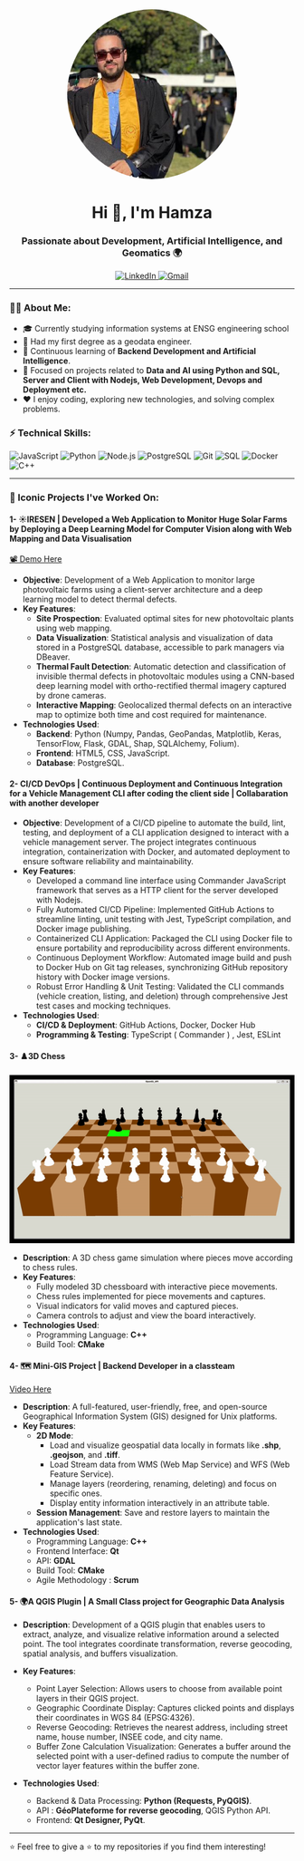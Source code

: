 <div align="center" style="text-align: center;">
  <img src="https://github.com/hamza-rachidi/hamza-rachidi/blob/main/images/github.jpg" 
       alt="My photo" 
       width="300" 
       style="border-radius:50%; margin: auto;">
</div>
<h1 align="center">Hi 👋, I'm Hamza</h1>


<h3 align="center">Passionate about Development, Artificial Intelligence, and Geomatics 🌍</h3>

<p align="center">
  <a href="https://www.linkedin.com/in/hamza-rachidi-igt" target="_blank">
    <img src="https://img.shields.io/badge/LinkedIn-0077B5?logo=linkedin&logoColor=white" alt="LinkedIn">
  </a>
  <a href="rachidihamza83@gmail.com" target="_blank">
    <img src="https://img.shields.io/badge/Gmail-D14836?logo=gmail&logoColor=white" alt="Gmail">
  </a>
</p>

---

### 🧑‍💻 About Me:
- 🎓 Currently studying information systems at ENSG engineering school
- 💼 Had my first degree as a geodata engineer.
- 🌱 Continuous learning of **Backend Development and Artificial Intelligence**.
- 🔭 Focused on projects related to **Data and AI using Python and SQL, Server and Client with Nodejs, Web Development, Devops and Deployment etc.**
- ❤️ I enjoy coding, exploring new technologies, and solving complex problems.

### ⚡ Technical Skills:
<p>
  <img src="https://img.shields.io/badge/JavaScript-F7DF1E?logo=javascript&logoColor=black" alt="JavaScript">
  <img src="https://img.shields.io/badge/Python-3776AB?logo=python&logoColor=white" alt="Python">
  <img src="https://img.shields.io/badge/Node.js-339933?logo=nodedotjs&logoColor=white" alt="Node.js">
  <img src="https://img.shields.io/badge/PostgreSQL-336791?logo=postgresql&logoColor=white" alt="PostgreSQL">
  <img src="https://img.shields.io/badge/Git-F05032?logo=git&logoColor=white" alt="Git">
  <img src="https://img.shields.io/badge/SQL-4479A1?logo=sqlite&logoColor=white" alt="SQL">
  <img src="https://img.shields.io/badge/Docker-2496ED?logo=docker&logoColor=white" alt="Docker">
  <img src="https://img.shields.io/badge/C%2B%2B-00599C?logo=c%2B%2B&logoColor=white" alt="C++">

</p>

---

### 🚀 Iconic Projects I've Worked On:

#### 1- **☀️IRESEN | Developed a Web Application to Monitor Huge Solar Farms by Deploying a Deep Learning Model for Computer Vision along with Web Mapping and Data Visualisation**
[📽 Demo Here](https://www.linkedin.com/posts/hamza-rachidi-igt_data-energy-datavisualization-activity-7015311398507266048-M7gP?utm_source=share&utm_medium=member_desktop)
- **Objective**: Development of a Web Application to monitor large photovoltaic farms using a client-server architecture and a deep learning model to detect thermal defects.
- **Key Features**:
  - **Site Prospection**: Evaluated optimal sites for new photovoltaic plants using web mapping.
  - **Data Visualization**: Statistical analysis and visualization of data stored in a PostgreSQL database, accessible to park managers via DBeaver.
  - **Thermal Fault Detection**: Automatic detection and classification of invisible thermal defects in photovoltaic modules using a CNN-based deep learning model with ortho-rectified thermal imagery captured by drone cameras.
  - **Interactive Mapping**: Geolocalized thermal defects on an interactive map to optimize both time and cost required for maintenance.
- **Technologies Used**:
  - **Backend**: Python (Numpy, Pandas, GeoPandas, Matplotlib, Keras, TensorFlow, Flask, GDAL, Shap, SQLAlchemy, Folium).
  - **Frontend**: HTML5, CSS, JavaScript.
  - **Database**: PostgreSQL.
 
#### 2- **CI/CD DevOps | Continuous Deployment and Continuous Integration for a Vehicle Management CLI after coding the client side | Collabaration with another developer**
- **Objective**: Development of a CI/CD pipeline to automate the build, lint, testing, and deployment of a CLI application designed to interact with a vehicle management server. The project integrates continuous integration, containerization with Docker, and automated deployment to ensure software reliability and maintainability.
- **Key Features**:
  - Developed a command line interface using Commander JavaScript framework that serves as a HTTP client for the server developed with Nodejs.   
  - Fully Automated CI/CD Pipeline: Implemented GitHub Actions to streamline linting, unit testing with Jest, TypeScript compilation, and Docker image publishing.
  - Containerized CLI Application: Packaged the CLI using Docker file to ensure portability and reproducibility across different environments.
  - Continuous Deployment Workflow: Automated image build and push to Docker Hub on Git tag releases, synchronizing GitHub repository history with Docker image versions.
  - Robust Error Handling & Unit Testing: Validated the CLI commands (vehicle creation, listing, and deletion) through comprehensive Jest test cases and mocking techniques.
- **Technologies Used**:
  - **CI/CD & Deployment**: GitHub Actions, Docker, Docker Hub
  - **Programming & Testing**: TypeScript ( Commander ) , Jest, ESLint

#### 3- **♟️3D Chess**
![Demo](images/animation.gif)
- **Description**: A 3D chess game simulation where pieces move according to chess rules.
- **Key Features**:
  - Fully modeled 3D chessboard with interactive piece movements.
  - Chess rules implemented for piece movements and captures.
  - Visual indicators for valid moves and captured pieces.
  - Camera controls to adjust and view the board interactively.
- **Technologies Used**:
  - Programming Language: **C++**
  - Build Tool: **CMake**

#### 4- **🗺️ Mini-GIS Project | Backend Developer in a classteam**  
[Video Here](https://www.youtube.com/watch?v=YYriKDjRbh0)
- **Description**: A full-featured, user-friendly, free, and open-source Geographical Information System (GIS) designed for Unix platforms.  
- **Key Features**:  
  - **2D Mode**:  
    - Load and visualize geospatial data locally in formats like **.shp**, **.geojson**, and **.tiff**.  
    - Load Stream data from WMS (Web Map Service) and WFS (Web Feature Service).  
    - Manage layers (reordering, renaming, deleting) and focus on specific ones.  
    - Display entity information interactively in an attribute table.  
  - **Session Management**: Save and restore layers to maintain the application's last state.  
- **Technologies  Used**:  
  - Programming Language: **C++**
  - Frontend Interface: **Qt**
  - API: **GDAL**
  - Build Tool: **CMake**
  - Agile Methodology : **Scrum**

#### 5- **🌍A QGIS Plugin | A Small Class project for Geographic Data Analysis**  
- **Description**: Development of a QGIS plugin that enables users to extract, analyze, and visualize relative information around a selected point. The tool integrates coordinate transformation, reverse geocoding, spatial analysis, and buffers visualization.  

- **Key Features**:   
  - Point Layer Selection: Allows users to choose from available point layers in their QGIS project.  
  - Geographic Coordinate Display: Captures clicked points and displays their coordinates in WGS 84 (EPSG:4326).  
  - Reverse Geocoding: Retrieves the nearest address, including street name, house number, INSEE code, and city name.  
  - Buffer Zone Calculation Visualization: Generates a buffer around the selected point with a user-defined radius to compute the number of vector layer features within the buffer zone.  
  
- **Technologies  Used**: 
  - Backend & Data Processing: **Python (Requests, PyQGIS)**.  
  - API : **GéoPlateforme for reverse geocoding**, QGIS Python API.  
  - Frontend: **Qt Designer, PyQt**.  

---

⭐ Feel free to give a ⭐ to my repositories if you find them interesting!

